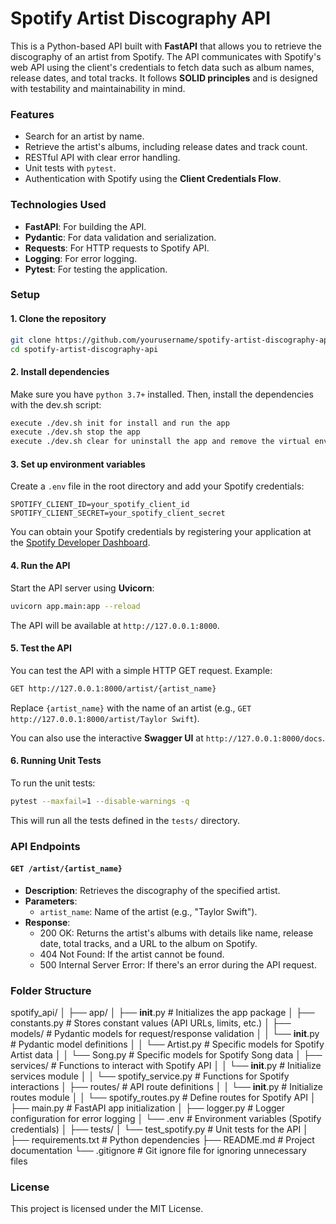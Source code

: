 # Spotify Artist Discography API

This is a Python-based API built with **FastAPI** that allows you to retrieve the discography of an artist from Spotify. The API communicates with Spotify's web API using the client's credentials to fetch data such as album names, release dates, and total tracks. It follows **SOLID principles** and is designed with testability and maintainability in mind.

### Features

- Search for an artist by name.
- Retrieve the artist's albums, including release dates and track count.
- RESTful API with clear error handling.
- Unit tests with `pytest`.
- Authentication with Spotify using the **Client Credentials Flow**.

### Technologies Used

- **FastAPI**: For building the API.
- **Pydantic**: For data validation and serialization.
- **Requests**: For HTTP requests to Spotify API.
- **Logging**: For error logging.
- **Pytest**: For testing the application.

### Setup

#### 1. Clone the repository

```bash
git clone https://github.com/yourusername/spotify-artist-discography-api.git
cd spotify-artist-discography-api
```

#### 2. Install dependencies

Make sure you have `python 3.7+` installed. Then, install the dependencies with the dev.sh script:

```bash
execute ./dev.sh init for install and run the app
execute ./dev.sh stop the app
execute ./dev.sh clear for uninstall the app and remove the virtual enviroment
```

#### 3. Set up environment variables

Create a `.env` file in the root directory and add your Spotify credentials:

```env
SPOTIFY_CLIENT_ID=your_spotify_client_id
SPOTIFY_CLIENT_SECRET=your_spotify_client_secret
```

You can obtain your Spotify credentials by registering your application at the [Spotify Developer Dashboard](https://developer.spotify.com/dashboard/applications).

#### 4. Run the API

Start the API server using **Uvicorn**:

```bash
uvicorn app.main:app --reload
```

The API will be available at `http://127.0.0.1:8000`.

#### 5. Test the API

You can test the API with a simple HTTP GET request. Example:

```bash
GET http://127.0.0.1:8000/artist/{artist_name}
```

Replace `{artist_name}` with the name of an artist (e.g., `GET http://127.0.0.1:8000/artist/Taylor Swift`).

You can also use the interactive **Swagger UI** at `http://127.0.0.1:8000/docs`.

#### 6. Running Unit Tests

To run the unit tests:

```bash
pytest --maxfail=1 --disable-warnings -q
```

This will run all the tests defined in the `tests/` directory.

### API Endpoints

#### `GET /artist/{artist_name}`

- **Description**: Retrieves the discography of the specified artist.
- **Parameters**: 
  - `artist_name`: Name of the artist (e.g., "Taylor Swift").
- **Response**: 
  - 200 OK: Returns the artist's albums with details like name, release date, total tracks, and a URL to the album on Spotify.
  - 404 Not Found: If the artist cannot be found.
  - 500 Internal Server Error: If there's an error during the API request.

### Folder Structure

spotify_api/
│
├── app/
│   ├── __init__.py              # Initializes the app package
│   ├── constants.py             # Stores constant values (API URLs, limits, etc.)
│   ├── models/                  # Pydantic models for request/response validation
│   │   └── __init__.py          # Pydantic model definitions
│   │   └── Artist.py            # Specific models for Spotify Artist data
│   │   └── Song.py              # Specific models for Spotify Song data
│   ├── services/                # Functions to interact with Spotify API
│   │   └── __init__.py          # Initialize services module
│   │   └── spotify_service.py   # Functions for Spotify interactions
│   ├── routes/                  # API route definitions
│   │   └── __init__.py          # Initialize routes module
│   │   └── spotify_routes.py    # Define routes for Spotify API
│   ├── main.py                  # FastAPI app initialization
│   ├── logger.py                # Logger configuration for error logging
│   └── .env                     # Environment variables (Spotify credentials)
│
├── tests/
│   └── test_spotify.py          # Unit tests for the API
│
├── requirements.txt             # Python dependencies
├── README.md                    # Project documentation
└── .gitignore                   # Git ignore file for ignoring unnecessary files

### License

This project is licensed under the MIT License.
